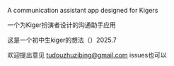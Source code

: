 A communication assistant app designed for Kigers

一个为Kiger扮演者设计的沟通助手应用

这是一个初中生kiger的想法（）2025.7

欢迎提出意见
tudouzhuzibing@gmail.com
issues也可以
